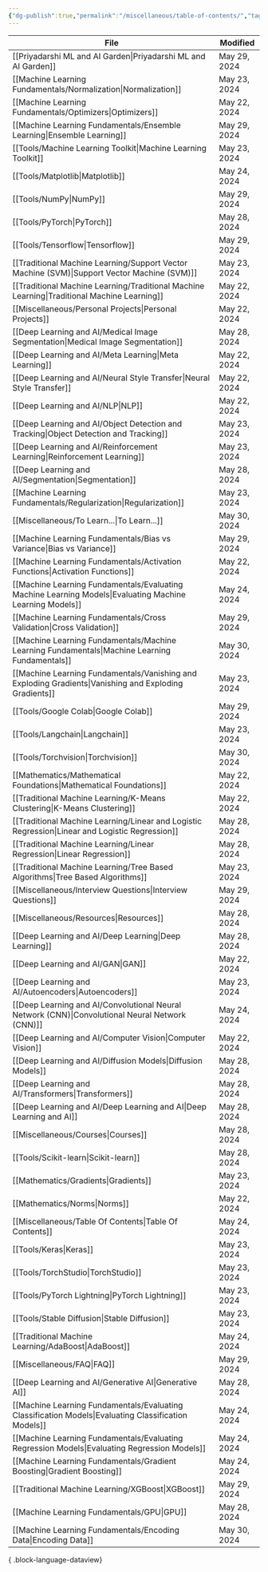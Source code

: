 ```yaml
---
{"dg-publish":true,"permalink":"/miscellaneous/table-of-contents/","tags":["tableofcontents","toc"],"noteIcon":"2","updated":"2024-05-24T17:55:15.808+05:30"}
---
```



| File                                                                                                        | Modified     |
| ----------------------------------------------------------------------------------------------------------- | ------------ |
| [[Priyadarshi ML and AI Garden\|Priyadarshi ML and AI Garden]]                                           | May 29, 2024 |
| [[Machine Learning Fundamentals/Normalization\|Normalization]]                                           | May 23, 2024 |
| [[Machine Learning Fundamentals/Optimizers\|Optimizers]]                                                 | May 22, 2024 |
| [[Machine Learning Fundamentals/Ensemble Learning\|Ensemble Learning]]                                   | May 29, 2024 |
| [[Tools/Machine Learning Toolkit\|Machine Learning Toolkit]]                                             | May 23, 2024 |
| [[Tools/Matplotlib\|Matplotlib]]                                                                         | May 24, 2024 |
| [[Tools/NumPy\|NumPy]]                                                                                   | May 29, 2024 |
| [[Tools/PyTorch\|PyTorch]]                                                                               | May 28, 2024 |
| [[Tools/Tensorflow\|Tensorflow]]                                                                         | May 29, 2024 |
| [[Traditional Machine Learning/Support Vector Machine (SVM)\|Support Vector Machine (SVM)]]              | May 23, 2024 |
| [[Traditional Machine Learning/Traditional Machine Learning\|Traditional Machine Learning]]              | May 22, 2024 |
| [[Miscellaneous/Personal Projects\|Personal Projects]]                                                   | May 22, 2024 |
| [[Deep Learning and AI/Medical Image Segmentation\|Medical Image Segmentation]]                          | May 28, 2024 |
| [[Deep Learning and AI/Meta Learning\|Meta Learning]]                                                    | May 22, 2024 |
| [[Deep Learning and AI/Neural Style Transfer\|Neural Style Transfer]]                                    | May 22, 2024 |
| [[Deep Learning and AI/NLP\|NLP]]                                                                        | May 22, 2024 |
| [[Deep Learning and AI/Object Detection and Tracking\|Object Detection and Tracking]]                    | May 23, 2024 |
| [[Deep Learning and AI/Reinforcement Learning\|Reinforcement Learning]]                                  | May 23, 2024 |
| [[Deep Learning and AI/Segmentation\|Segmentation]]                                                      | May 28, 2024 |
| [[Machine Learning Fundamentals/Regularization\|Regularization]]                                         | May 23, 2024 |
| [[Miscellaneous/To Learn...\|To Learn...]]                                                               | May 30, 2024 |
| [[Machine Learning Fundamentals/Bias vs Variance\|Bias vs Variance]]                                     | May 29, 2024 |
| [[Machine Learning Fundamentals/Activation Functions\|Activation Functions]]                             | May 22, 2024 |
| [[Machine Learning Fundamentals/Evaluating Machine Learning Models\|Evaluating Machine Learning Models]] | May 24, 2024 |
| [[Machine Learning Fundamentals/Cross Validation\|Cross Validation]]                                     | May 29, 2024 |
| [[Machine Learning Fundamentals/Machine Learning Fundamentals\|Machine Learning Fundamentals]]           | May 30, 2024 |
| [[Machine Learning Fundamentals/Vanishing and Exploding Gradients\|Vanishing and Exploding Gradients]]   | May 23, 2024 |
| [[Tools/Google Colab\|Google Colab]]                                                                     | May 29, 2024 |
| [[Tools/Langchain\|Langchain]]                                                                           | May 23, 2024 |
| [[Tools/Torchvision\|Torchvision]]                                                                       | May 30, 2024 |
| [[Mathematics/Mathematical Foundations\|Mathematical Foundations]]                                       | May 22, 2024 |
| [[Traditional Machine Learning/K-Means Clustering\|K-Means Clustering]]                                  | May 22, 2024 |
| [[Traditional Machine Learning/Linear and Logistic Regression\|Linear and Logistic Regression]]          | May 28, 2024 |
| [[Traditional Machine Learning/Linear Regression\|Linear Regression]]                                    | May 28, 2024 |
| [[Traditional Machine Learning/Tree Based Algorithms\|Tree Based Algorithms]]                            | May 23, 2024 |
| [[Miscellaneous/Interview Questions\|Interview Questions]]                                               | May 29, 2024 |
| [[Miscellaneous/Resources\|Resources]]                                                                   | May 28, 2024 |
| [[Deep Learning and AI/Deep Learning\|Deep Learning]]                                                    | May 28, 2024 |
| [[Deep Learning and AI/GAN\|GAN]]                                                                        | May 22, 2024 |
| [[Deep Learning and AI/Autoencoders\|Autoencoders]]                                                      | May 23, 2024 |
| [[Deep Learning and AI/Convolutional Neural Network (CNN)\|Convolutional Neural Network (CNN)]]          | May 24, 2024 |
| [[Deep Learning and AI/Computer Vision\|Computer Vision]]                                                | May 22, 2024 |
| [[Deep Learning and AI/Diffusion Models\|Diffusion Models]]                                              | May 28, 2024 |
| [[Deep Learning and AI/Transformers\|Transformers]]                                                      | May 28, 2024 |
| [[Deep Learning and AI/Deep Learning and AI\|Deep Learning and AI]]                                      | May 28, 2024 |
| [[Miscellaneous/Courses\|Courses]]                                                                       | May 28, 2024 |
| [[Tools/Scikit-learn\|Scikit-learn]]                                                                     | May 28, 2024 |
| [[Mathematics/Gradients\|Gradients]]                                                                     | May 23, 2024 |
| [[Mathematics/Norms\|Norms]]                                                                             | May 22, 2024 |
| [[Miscellaneous/Table Of Contents\|Table Of Contents]]                                                   | May 24, 2024 |
| [[Tools/Keras\|Keras]]                                                                                   | May 23, 2024 |
| [[Tools/TorchStudio\|TorchStudio]]                                                                       | May 23, 2024 |
| [[Tools/PyTorch Lightning\|PyTorch Lightning]]                                                           | May 23, 2024 |
| [[Tools/Stable Diffusion\|Stable Diffusion]]                                                             | May 23, 2024 |
| [[Traditional Machine Learning/AdaBoost\|AdaBoost]]                                                      | May 24, 2024 |
| [[Miscellaneous/FAQ\|FAQ]]                                                                               | May 29, 2024 |
| [[Deep Learning and AI/Generative AI\|Generative AI]]                                                    | May 28, 2024 |
| [[Machine Learning Fundamentals/Evaluating Classification Models\|Evaluating Classification Models]]     | May 24, 2024 |
| [[Machine Learning Fundamentals/Evaluating Regression Models\|Evaluating Regression Models]]             | May 24, 2024 |
| [[Machine Learning Fundamentals/Gradient Boosting\|Gradient Boosting]]                                   | May 24, 2024 |
| [[Traditional Machine Learning/XGBoost\|XGBoost]]                                                        | May 29, 2024 |
| [[Machine Learning Fundamentals/GPU\|GPU]]                                                               | May 28, 2024 |
| [[Machine Learning Fundamentals/Encoding Data\|Encoding Data]]                                           | May 30, 2024 |

{ .block-language-dataview}
